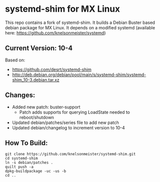 # systemd-shim for MX Linux
This repo contains a fork of systemd-shim.  It builds a Debian Buster based debian package for MX Linux.
It depends on a modified systemd (available here: https://github.com/knelsonmeister/systemd)

## Current Version: 10-4
Based on:
- https://github.com/desrt/systemd-shim
- http://deb.debian.org/debian/pool/main/s/systemd-shim/systemd-shim_10-3.debian.tar.xz

## Changes:
  - Added new patch: buster-support
      - Patch adds supports for querying LoadState needed to reboot/shutdown
  - Updated debian/patches/series file to add new patch
  - Updated debian/changelog to increment version to 10-4

## How To Build:
```
git clone https://github.com/knelsonmeister/systemd-shim.git
cd systemd-shim
ln -s debian/patches .
quilt push -a
dpkg-buildpackage -uc -us -b
cd ..
```
